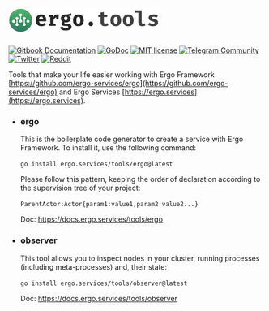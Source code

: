 <h1><a href="https://ergo.services"><img src=".github/logo.green.svg" alt="Ergo tools" width="298" height="49"></a></h1>

[![Gitbook Documentation](https://img.shields.io/badge/GitBook-Documentation-f37f40?style=plastic&logo=gitbook&logoColor=white&style=flat)](https://docs.ergo.services)
[![GoDoc](https://pkg.go.dev/badge/ergo-services/ergo)](https://pkg.go.dev/ergo.services/ergo)
[![MIT license](https://img.shields.io/badge/license-MIT-brightgreen.svg)](https://opensource.org/licenses/MIT)
[![Telegram Community](https://img.shields.io/badge/Telegram-ergo__services-229ed9?style=flat&logo=telegram&logoColor=white)](https://t.me/ergo_services)
[![Twitter](https://img.shields.io/badge/Twitter-ergo__services-00acee?style=flat&logo=twitter&logoColor=white)](https://twitter.com/ergo_services)
[![Reddit](https://img.shields.io/badge/Reddit-r/ergo__services-ff4500?style=plastic&logo=reddit&logoColor=white&style=flat)](https://reddit.com/r/ergo_services)

Tools that make your life easier working with Ergo Framework [https://github.com/ergo-services/ergo](https://github.com/ergo-services/ergo) and Ergo Services [https://ergo.services](https://ergo.services).

- ### ergo

  This is the boilerplate code generator to create a service with Ergo Framework. To install it, use the following command:

  `go install ergo.services/tools/ergo@latest`

  Please follow this pattern, keeping the order of declaration according to the supervision tree of your project:

   `ParentActor:Actor{param1:value1,param2:value2...}`

  Doc: https://docs.ergo.services/tools/ergo

- ### observer

  This tool allows you to inspect nodes in your cluster, running processes (including meta-processes) and, their state:

  `go install ergo.services/tools/observer@latest`

  Doc: https://docs.ergo.services/tools/observer
